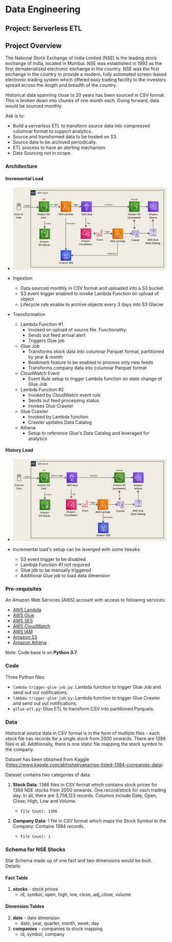 # Data Engineering
## Project: Serverless ETL

## Project Overview
The National Stock Exchange of India Limited (NSE) is the leading stock exchange of India, located in Mumbai. NSE was established in 1992 as the first dematerialized electronic exchange in the country. NSE was the first exchange in the country to provide a modern, fully automated screen-based electronic trading system which offered easy trading facility to the investors spread across the length and breadth of the country.

Historical data spanning close to 20 years has been sourced in CSV format. This is broken down into chunks of one month each. Going forward, data would be sourced monthly. 

Ask is to:
- Build a serverless ETL to transform source data into compressed columnar format to support analytics. 
- Source and transformed data to be hosted on S3. 
- Source data to be archived periodically.
- ETL process to have an alerting mechanism. 
- Data Sourcing not in scope.

### Architecture

#### Incremental Load
- ![Process Flow](https://github.com/nitinx/de-serverless-etl/blob/master/architecture_incremental.png)

- Ingestion
	- Data sourced monthly in CSV format and uploaded into a S3 bucket
	- S3 event trigger enabled to invoke Lambda Function on upload of object
	- Lifecycle rule enable to archive objects every 3 days into S3 Glacier

- Transformation
	- Lambda Function #1
		- Invoked on upload of source file. Functionality:
		- Sends out feed arrival alert
		- Triggers Glue job
	- Glue Job
		- Transforms stock data into columnar Parquet format, partitioned by year & month
		- Bookmark feature to be enabled to process only new feeds
		- Transforms company data into columnar Parquet format
	- CloudWatch Event
		- Event Rule setup to trigger Lambda function on state change of Glue Job 
	- Lambda Function #2
		- Invoked by CloudWatch event rule
		- Sends out feed processing status
		- Invokes Glue Crawler
	- Glue Crawler
		- Invoked by Lambda function
		- Crawler updates Data Catalog
	- Athena
		- Setup to reference Glue's Data Catalog and leveraged for analytics

#### History Load
- ![Process Flow](https://github.com/nitinx/de-serverless-etl/blob/master/architecture_history.png)

- Incremental load's setup can be leverged with some tweaks:
	- S3 event trigger to be disabled
	- Lambda Function #1 not required
	- Glue job to be manually triggered
	- Additional Glue job to load data dimension

### Pre-requisites

An Amazon Web Services [AWS] account with access to following services: 

- [AWS Lambda](https://aws.amazon.com/lambda/)
- [AWS Glue](https://aws.amazon.com/glue/)
- [AWS SES](https://aws.amazon.com/ses/)
- [AWS CloudWatch](https://aws.amazon.com/cloudwatch/)
- [AWS IAM](https://aws.amazon.com/iam/)
- [Amazon S3](https://aws.amazon.com/s3/)
- [Amazon Athena](https://aws.amazon.com/athena/)

Note: Code base is on **Python 3.7**.

### Code

Three Python files:

- `lambda-trigger-glue-job.py`: Lambda function to trigger Glue Job and send out out notifications.
- `lambda-trigger-glue-job.py`: Lambda function to trigger Glue Crawler and send out out notifications.
- `gllue-etl.py`: Glue ETL to transform CSV into partitioned Parquets.


### Data
Historical source data in CSV format is in the form of multiple files - each stock file has records for a single stock from 2000 onwards. There are 1386 files in all. Additionally, there is one static file mapping the stock symbol to the company.

Dataset has been obtained from Kaggle (https://www.kaggle.com/abhishekyana/nse-listed-1384-companies-data).

Dataset contains two categories of data:

1. **Stock Data**: 1386 files in CSV format which contains stock prices for 1364 NSE stocks from 2000 onwards. One record/stock for each trading day. In all, there are 3,758,123 records. Columns include Date, Open, Close, High, Low and Volume.
   - `File Count: 1386`

2. **Company Data**: 1 file in CSV format which maps the Stock Symbol to the Company. Contains 1384 records.
   - `File Count: 1`

### Schema for NSE Stocks
Star Schema made up of one fact and two dimensions would be built. Details:

#### Fact Table
1. **stocks** - stock prices
   - id, symbol, open, high, low, close, adj_close, volume

#### Dimension Tables
2. **date** - date dimension
   - date, year, quarter, month, week, day
3. **companies** - companies to stock mapping
   - id, symbol, company
